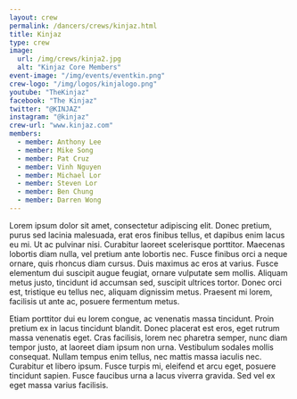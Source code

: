 ```yaml
---
layout: crew
permalink: /dancers/crews/kinjaz.html
title: Kinjaz
type: crew
image: 
  url: /img/crews/kinja2.jpg
  alt: "Kinjaz Core Members"
event-image: "/img/events/eventkin.png"
crew-logo: "/img/logos/kinjalogo.png"
youtube: "TheKinjaz"
facebook: "The Kinjaz"
twitter: "@KINJAZ"
instagram: "@kinjaz"
crew-url: "www.kinjaz.com"
members:
  - member: Anthony Lee
  - member: Mike Song
  - member: Pat Cruz
  - member: Vinh Nguyen
  - member: Michael Lor
  - member: Steven Lor
  - member: Ben Chung
  - member: Darren Wong
---
```


Lorem ipsum dolor sit amet, consectetur adipiscing elit. Donec pretium, purus sed lacinia malesuada, erat eros finibus tellus, et dapibus enim lacus eu mi. Ut ac pulvinar nisi. Curabitur laoreet scelerisque porttitor. Maecenas lobortis diam nulla, vel pretium ante lobortis nec. Fusce finibus orci a neque ornare, quis rhoncus diam cursus. Duis maximus ac eros at varius. Fusce elementum dui suscipit augue feugiat, ornare vulputate sem mollis. Aliquam metus justo, tincidunt id accumsan sed, suscipit ultrices tortor. Donec orci est, tristique eu tellus nec, aliquam dignissim metus. Praesent mi lorem, facilisis ut ante ac, posuere fermentum metus.

Etiam porttitor dui eu lorem congue, ac venenatis massa tincidunt. Proin pretium ex in lacus tincidunt blandit. Donec placerat est eros, eget rutrum massa venenatis eget. Cras facilisis, lorem nec pharetra semper, nunc diam tempor justo, at laoreet diam ipsum non urna. Vestibulum sodales mollis consequat. Nullam tempus enim tellus, nec mattis massa iaculis nec. Curabitur et libero ipsum. Fusce turpis mi, eleifend et arcu eget, posuere tincidunt sapien. Fusce faucibus urna a lacus viverra gravida. Sed vel ex eget massa varius facilisis.